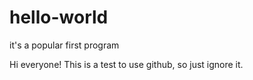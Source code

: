 # hello-world
it's a popular first program

Hi everyone!
This is a test to use github, so just ignore it.
